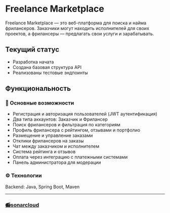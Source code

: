 # Freelance Marketplace
Freelance Marketplace — это веб-платформа для поиска и найма фрилансеров. Заказчики могут находить исполнителей для своих проектов, а фрилансеры — предлагать свои услуги и зарабатывать.

## Текущий статус

+ Разработка начата
+ Создана базовая структура API
+ Реализованы тестовые эндпоинты

## Функциональность

### 🎯 Основные возможности

+ Регистрация и авторизация пользователей (JWT аутентификация)
+ Два типа аккаунтов: Заказчик и Фрилансер
+ Поиск фрилансеров и фильтрация по категориям
+ Профиль фрилансера с рейтингом, отзывами и портфолио
+ Размещение и управление заказами
+ Отклики фрилансеров на заказы
+ Чат между заказчиком и исполнителем
+ Система рейтинга и отзывов
+ Оплата через интеграцию с платежными системами
+ Панель администратора для модерации

### ⚙️ Технологии

Backend: Java, Spring Boot, Maven

---
### [📻sonarcloud](https://sonarcloud.io/summary/new_code?id=Argentime_JavaProject&branch=master)